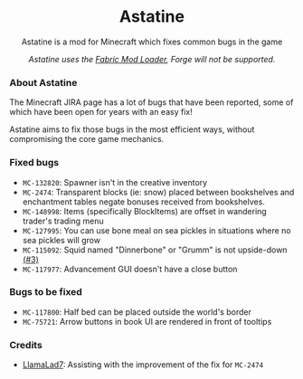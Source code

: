 <div align="center">

# Astatine

Astatine is a mod for Minecraft which fixes common bugs in the game

*Astatine uses the [Fabric Mod Loader](https://fabricmc.net), Forge will not be supported.*

</div>

### About Astatine

The Minecraft JIRA page has a lot of bugs that have been reported, some of which have been open for years with an easy
fix!

Astatine aims to fix those bugs in the most efficient ways, without compromising the core game mechanics.

### Fixed bugs

- ``MC-132820``: Spawner isn't in the creative inventory
- ``MC-2474``: Transparent blocks (ie: snow) placed between bookshelves and enchantment tables negate bonuses received
  from bookshelves.
- ``MC-148998``: Items (specifically BlockItems) are offset in wandering trader's trading menu
- ``MC-127995``: You can use bone meal on sea pickles in situations where no sea pickles will grow
- ``MC-115092``: Squid named "Dinnerbone" or "Grumm" is not
  upside-down [(#3)](https://github.com/dreamhopping/Astatine/issues/3)
- ``MC-117977``: Advancement GUI doesn't have a close button

### Bugs to be fixed

- ``MC-117800``: Half bed can be placed outside the world's border
- ``MC-75721``: Arrow buttons in book UI are rendered in front of tooltips

### Credits

- [LlamaLad7](https://github.com/LlamaLad7): Assisting with the improvement of the fix for ``MC-2474`` 
